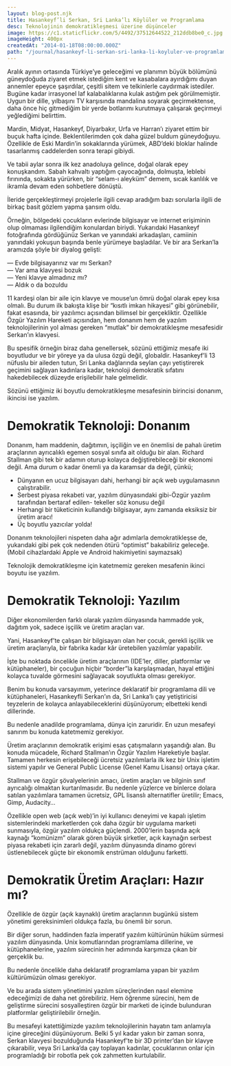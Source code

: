 ```yaml
---
layout: blog-post.njk
title: Hasankeyf’li Serkan, Sri Lanka’lı Köylüler ve Programlama
desc: Teknolojinin demokratikleşmesi üzerine düşünceler
image: https://c1.staticflickr.com/5/4492/37512644522_212ddb8be0_c.jpg
imageHeight: 400px
createdAt: "2014-01-18T08:00:00.000Z"
path: "/journal/hasankeyf-li-serkan-sri-lanka-li-koyluler-ve-programlama"
---
```


Aralık ayının ortasında Türkiye’ye geleceğimi ve planımın büyük bölümünü güneydoğuda ziyaret etmek istediğim kent ve kasabalara ayırdığımı duyan annemler epeyce şaşırdılar, çeşitli sitem ve telkinlerle caydırmak istediler. Bugüne kadar irrasyonel laf kalabalıklarına kulak astığım pek görülmemiştir. Uygun bir dille, yılbaşını TV karşısında mandalina soyarak geçirmektense, daha önce hiç gitmediğim bir yerde botlarımı kurutmaya çalışarak geçirmeyi yeğlediğimi belirttim.

Mardin, Midyat, Hasankeyf, Diyarbakır, Urfa ve Harran’ı ziyaret ettim bir buçuk hafta içinde. Beklentilerimden çok daha güzel buldum güneydoğuyu. Özellikle de Eski Mardin’in sokaklarında yürümek, ABD’deki bloklar halinde tasarlanmış caddelerden sonra terapi gibiydi.

Ve tabii aylar sonra ilk kez anadoluya gelince, doğal olarak epey konuşkandım. Sabah kahvaltı yaptığım çayocağında, dolmuşta, leblebi fırınında, sokakta yürürken, bir “selam-ı aleyküm” demem, sıcak kanlılık ve ikramla devam eden sohbetlere dönüştü.

İleride gerçekleştirmeyi projelerle ilgili cevap aradığım bazı sorularla ilgili de birkaç basit gözlem yapma şansım oldu.

Örneğin, bölgedeki çocukların evlerinde bilgisayar ve internet erişiminin olup olmaması ilgilendiğim konulardan biriydi. Yukarıdaki Hasankeyf fotoğrafında gördüğünüz Serkan ve yanındaki arkadaşları, camiinin yanındaki yokuşun başında benle yürümeye başladılar. Ve bir ara Serkan’la aramızda şöyle bir diyalog gelişti:

— Evde bilgisayarınız var mı Serkan?<br />
— Var ama klavyesi bozuk<br />
— Yeni klavye almadınız mı?<br />
— Aldık o da bozuldu<br />

11 kardeşi olan bir aile için klavye ve mouse’un ömrü doğal olarak epey kısa olmalı. Bu durum ilk bakışta klişe bir “kısıtlı imkan hikayesi” gibi görünebilir, fakat esasında, bir yazılımcı açısından bilimsel bir gerçekliktir. Özellikle Özgür Yazılım Hareketi açısından, hem donanım hem de yazılım teknolojilerinin yol alması gereken “mutlak” bir demokratikleşme mesafesidir Serkan’ın klavyesi.

Bu spesifik örneğin biraz daha genellersek, sözünü ettiğimiz mesafe iki boyutludur ve bir yöreye ya da ulusa özgü değil, globaldir. Hasankeyf’li 13 nüfuslu bir aileden tutun, Sri Lanka dağlarında seylan çayı yetiştirerek geçimini sağlayan kadınlara kadar, teknoloji demokratik sıfatını hakedebilecek düzeyde erişilebilir hale gelmelidir.

Sözünü ettiğimiz iki boyutlu demokratikleşme mesafesinin birincisi donanım, ikincisi ise yazılım.

# Demokratik Teknoloji: Donanım

Donanım, ham maddenin, dağıtımın, işçiliğin ve en önemlisi de pahalı üretim araçlarının ayrıcalıklı egemen sosyal sınıfa ait olduğu bir alan. Richard Stallman gibi tek bir adamın oturup kolayca değiştirebileceği bir ekonomi değil. Ama durum o kadar önemli ya da karamsar da değil, çünkü;

* Dünyanın en ucuz bilgisayarı dahi, herhangi bir açık web uygulamasının çalıştırabilir.
* Serbest piyasa rekabeti var, yazılım dünyasındaki gibi-Özgür yazılım tarafından bertaraf edilen- tekeller söz konusu değil
* Herhangi bir tüketicinin kullandığı bilgisayar, aynı zamanda eksiksiz bir üretim aracı!
* Üç boyutlu yazıcılar yolda!

Donanım teknolojileri nispeten daha ağır adımlarla demokratikleşse de, yukarıdaki gibi pek çok nedenden ötürü “optimist” bakabiliriz geleceğe. (Mobil cihazlardaki Apple ve Android hakimiyetini saymazsak)

Teknolojik demokratikleşme için katetmemiz gereken mesafenin ikinci boyutu ise yazılım.

# Demokratik Teknoloji: Yazılım

Diğer ekonomilerden farklı olarak yazılım dünyasında hammadde yok, dağıtım yok, sadece işçilik ve üretim araçları var.

Yani, Hasankeyf’te çalışan bir bilgisayarı olan her çocuk, gerekli işçilik ve üretim araçlarıyla, bir fabrika kadar kâr üretebilen yazılımlar yapabilir.

İşte bu noktada öncelikle üretim araçlarının (IDE’ler, diller, platformlar ve kütüphaneler), bir çocuğun hiçbir “border”la karşılaşmadan, hayal ettiğini kolayca tuvalde görmesini sağlayacak soyutlukta olması gerekiyor.

Benim bu konuda varsayımım, yeterince deklaratif bir programlama dili ve kütüphaneleri, Hasankeyfli Serkan’ın da, Sri Lanka’lı çay yetiştiricisi teyzelerin de kolayca anlayabileceklerini düşünüyorum; elbetteki kendi dillerinde.

Bu nedenle anadilde programlama, dünya için zaruridir. En uzun mesafeyi sanırım bu konuda katetmemiz gerekiyor.

Üretim araçlarının demokratik erişimi esas çatışmaların yaşandığı alan. Bu konuda mücadele, Richard Stallman’ın Özgür Yazılım Hareketiyle başlar. Tamamen herkesin erişebileceği ücretsiz yazılımlarla ilk kez bir Unix işletim sistemi yapılır ve General Public License (Genel Kamu Lisansı) ortaya çıkar.

Stallman ve özgür şövalyelerinin amacı, üretim araçları ve bilginin sınıf ayrıcalığı olmaktan kurtarılmasıdır. Bu nedenle yüzlerce ve binlerce dolara satılan yazılımlara tamamen ücretsiz, GPL lisanslı alternatifler üretilir; Emacs, Gimp, Audacity…

Özellikle open web (açık web)’in iyi kullanıcı deneyimi ve kapalı işletim sistemlerindeki marketlerden çok daha özgür bir uygulama marketi sunmasıyla, özgür yazılım oldukça güçlendi. 2000'lerin başında açık kaynağı “komünizm” olarak gören büyük şirketler, açık kaynağın serbest piyasa rekabeti için zararlı değil, yazılım dünyasında dinamo görevi üstlenebilecek güçte bir ekonomik enstrüman olduğunu farketti.

# Demokratik Üretim Araçları: Hazır mı?

Özellikle de özgür (açık kaynaklı) üretim araçlarının bugünkü sistem yönetimi gereksinimleri oldukça fazla, bu önemli bir sorun.

Bir diğer sorun, haddinden fazla imperatif yazılım kültürünün hüküm sürmesi yazılım dünyasında. Unix komutlarından programlama dillerine, ve kütüphanelerine, yazılım sürecinin her adımında karşımıza çıkan bir gerçeklik bu.

Bu nedenle öncelikle daha deklaratif programlama yapan bir yazılım kültürümüzün olması gerekiyor.

Ve bu arada sistem yönetimini yazılım süreçlerinden nasıl elemine edeceğimizi de daha net görebiliriz. Hem öğrenme sürecini, hem de geliştirme sürecini sosyalleştiren özgür bir marketi de içinde bulunduran platformlar geliştirilebilir örneğin.

Bu mesafeyi katettiğimizde yazılım teknolojilerinin hayatın tam anlamıyla içine gireceğini düşünüyorum. Belki 5 yıl kadar yakın bir zaman sonra, Serkan klavyesi bozulduğunda Hasankeyf’te bir 3D printer’dan bir klavye çıkarabilir, veya Sri Lanka’da çay toplayan kadınlar, çocuklarının onlar için programladığı bir robotla pek çok zahmetten kurtulabilir.

